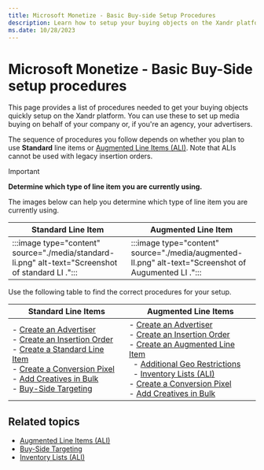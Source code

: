 ```yaml
---
title: Microsoft Monetize - Basic Buy-side Setup Procedures
description: Learn how to setup your buying objects on the Xandr platform.
ms.date: 10/28/2023
---
```



# Microsoft Monetize - Basic Buy-Side setup procedures

This page provides a list of procedures needed to get your buying
objects quickly setup on the Xandr platform. You
can use these to set up media buying on behalf of your company or, if
you're an agency, your advertisers.

The sequence of procedures you follow depends on whether you plan to use
**Standard** line items or [Augmented Line Items (ALI)](augmented-line-items-ali.md). Note that ALIs cannot be used with legacy insertion
orders.

> [!IMPORTANT]
> **Determine which type of line item you are currently using.**
> 
> The images below can help you determine which type of line item you are currently using.

| Standard Line Item | Augmented Line Item |
|---|---|
| :::image type="content" source="./media/standard-li.png" alt-text="Screenshot of standard LI ."::: | :::image type="content" source="./media/augmented-lI.png" alt-text="Screenshot of Augumented LI .":::|

Use the following table to find the correct procedures for your setup.

| Standard Line Items | Augmented Line Items |
|---|---|
| - [Create an Advertiser](create-an-advertiser.md)<br>- [Create an Insertion Order](create-an-insertion-order.md)<br>- [Create a Standard Line Item](create-a-standard-line-item.md)<br>- [Create a Conversion Pixel](create-a-conversion-pixel.md)<br>- [Add Creatives in Bulk](add-creatives-in-bulk.md)<br>- [Buy-Side Targeting](buy-side-targeting.md) | - [Create an Advertiser](create-an-advertiser.md)<br>- [Create an Insertion Order](create-an-insertion-order.md)<br>- [Create an Augmented Line Item](create-an-augmented-line-item-ali.md)<br> &nbsp;&nbsp;- [Additional Geo Restrictions](additional-geo-restrictions-ali.md)<br>&nbsp;&nbsp;- [Inventory Lists (ALI)](inventory-lists-ali-only.md)<br>- [Create a Conversion Pixel](create-a-conversion-pixel.md)<br>- [Add Creatives in Bulk](add-creatives-in-bulk.md) |

## Related topics

- [Augmented Line Items (ALI)](augmented-line-items-ali.md)
- [Buy-Side Targeting](buy-side-targeting.md)
- [Inventory Lists (ALI)](inventory-lists-ali-only.md)
